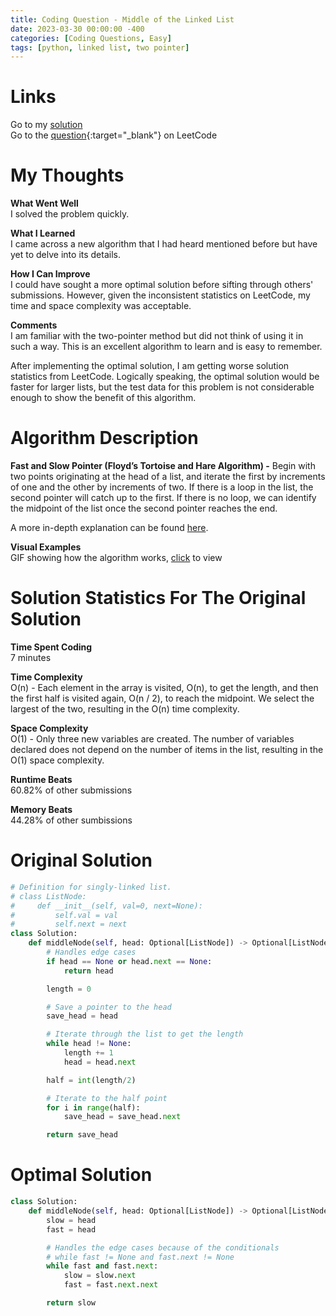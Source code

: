 ```yaml
---
title: Coding Question - Middle of the Linked List
date: 2023-03-30 00:00:00 -400
categories: [Coding Questions, Easy]
tags: [python, linked list, two pointer]
---
```


# Links

Go to my [solution](#solution)  
Go to the [question](https://leetcode.com/problems/middle-of-the-linked-list/){:target="\_blank"} on LeetCode

# My Thoughts  

**What Went Well**  
I solved the problem quickly.

**What I Learned**  
I came across a new algorithm that I had heard mentioned before but have yet to delve into its details.

**How I Can Improve**  
I could have sought a more optimal solution before sifting through others' submissions. However, given the inconsistent statistics on LeetCode, my time and space complexity was acceptable.

**Comments**  
I am familiar with the two-pointer method but did not think of using it in such a way. 
This is an excellent algorithm to learn and is easy to remember.  

After implementing the optimal solution, I am getting worse solution statistics from LeetCode. Logically speaking, the optimal solution would be faster for larger lists, but the test data for this problem is not considerable enough to show the benefit of this algorithm.

# Algorithm Description

**Fast and Slow Pointer (Floyd’s Tortoise and Hare Algorithm) -** Begin with two points originating at the head of a list, and iterate the first by increments of one and the other by increments of two. 
If there is a loop in the list, the second pointer will catch up to the first. 
If there is no loop, we can identify the midpoint of the list once the second pointer reaches the end.

A more in-depth explanation can be found [here](https://www.geeksforgeeks.org/how-does-floyds-slow-and-fast-pointers-approach-work/).

**Visual Examples**  
GIF showing how the algorithm works, [click](https://cdn.emre.me/2019-10-23-tortoise-and-hare.gif) to view 

# Solution Statistics For The Original Solution

**Time Spent Coding**  
7 minutes

**Time Complexity**  
O(n) - Each element in the array is visited, O(n), to get the length, and then the first half is visited again, O(n / 2), to reach the midpoint. We select the largest of the two, resulting in the O(n) time complexity.

**Space Complexity**  
O(1) - Only three new variables are created. 
The number of variables declared does not depend on the number of items in the list, resulting in the O(1) space complexity.

**Runtime Beats**  
60.82% of other submissions  

**Memory Beats**  
44.28% of other sumbissions  

# Original Solution  

```python
# Definition for singly-linked list.
# class ListNode:
#     def __init__(self, val=0, next=None):
#         self.val = val
#         self.next = next
class Solution:
    def middleNode(self, head: Optional[ListNode]) -> Optional[ListNode]:
        # Handles edge cases
        if head == None or head.next == None:
            return head

        length = 0

        # Save a pointer to the head
        save_head = head

        # Iterate through the list to get the length
        while head != None:
            length += 1
            head = head.next

        half = int(length/2)

        # Iterate to the half point
        for i in range(half):
            save_head = save_head.next

        return save_head
```

# Optimal Solution

```python
class Solution:
    def middleNode(self, head: Optional[ListNode]) -> Optional[ListNode]:
        slow = head
        fast = head

        # Handles the edge cases because of the conditionals
        # while fast != None and fast.next != None
        while fast and fast.next:
            slow = slow.next
            fast = fast.next.next

        return slow
```
